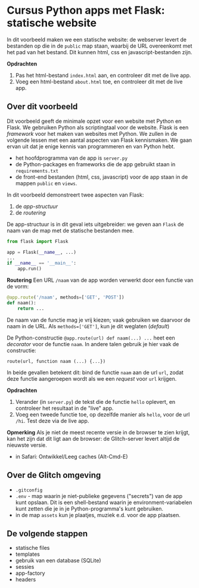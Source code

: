 Cursus Python apps met Flask: statische website
===============================================

In dit voorbeeld maken we een statische website:
de webserver levert de bestanden op die in de `public` map staan,
waarbij de URL overeenkomt met het pad van het bestand.
Dit kunnen html, css en javascript-bestanden zijn.

**Opdrachten**

1. Pas het html-bestand `index.html` aan, en controleer dit met de live app.
2. Voeg een html-bestand `about.html` toe, en controleer dit met de live app.

Over dit voorbeeld
------------------

Dit voorbeeld geeft de minimale opzet voor een website met Python en Flask.
We gebruiken Python als scriptingtaal voor de website.
Flask is een *framework* voor het maken van websites met Python.
We zullen in de volgende lessen met een aantal aspecten van Flask kennismaken.
We gaan ervan uit dat je enige kennis van programmeren en van Python hebt.

- het hoofdprogramma van de app is `server.py`
- de Python-packages en frameworks die de app gebruikt staan in `requirements.txt`
- de front-end bestanden (html, css, javascript) voor de app staan in de mappen `public` en `views`.

In dit voorbeeld demonstreert twee aspecten van Flask:

1. de *app-structuur*
2. de *routering*

De app-structuur is in dit geval iets uitgebreider:
we geven aan `Flask` de naam van de map met de statische bestanden mee.

```Python
from flask import Flask

app = Flask(__name__, ...)
...
if __name__ == '__main__':
    app.run()
```

**Routering** 
Een URL `/naam` van de app worden verwerkt door een functie van de vorm:

```Python
@app.route('/naam', methods=['GET', 'POST'])
def naam():
    return ...
```

De naam van de functie mag je vrij kiezen; 
vaak gebruiken we daarvoor de naam in de URL.
Als `methods=['GET']`, kun je dit weglaten (*default*)

De Python-constructie `@app.route(url) def naam(...) ...` heet een *decorator* voor de functie `naam`.
In andere talen gebruik je hier vaak de constructie:

```
route(url, function naam (...) {...})
```
In beide gevallen betekent dit: bind de functie `naam` aan de url `url`,
zodat deze functie aangeroepen wordt als we een *request* voor `url` krijgen.


**Opdrachten**

1. Verander (in `server.py`) de tekst die de functie `hello` oplevert, 
   en controleer het resultaat in de "live" app.
2. Voeg een tweede functie toe, op dezelfde manier als `hello`, voor de url `/hi`. 
   Test deze via de live app.
   
**Opmerking** Als je niet de meest recente versie in de browser te zien krijgt,
kan het zijn dat dit ligt aan de browser: de Glitch-server levert altijd de nieuwste versie.

- in Safari: Ontwikkel/Leeg caches (Alt-Cmd-E)

Over de Glitch omgeving
-----------------------

- `.gitconfig`
- `.env` - map waarin je niet-publieke gegevens ("secrets") van de app kunt opslaan. Dit is een shell-bestand waarin je environment-variabelen kunt zetten die je in je Python-programma's kunt gebruiken.
- in de map `assets` kun je plaatjes, muziek e.d. voor de app plaatsen.

De volgende stappen
-------------------

* statische files
* templates
* gebruik van een database (SQLite)
* sessies
* app-factory
* headers
